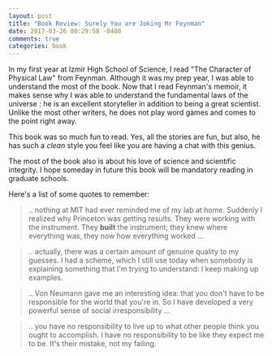 ```yaml
---
layout: post
title: "Book Review: Surely You are Joking Mr Feynman"
date: 2017-03-26 00:29:58 -0400
comments: true
categories: book
---
```

In my first year at Izmir High School of Science, I read "The Character of Physical Law" from Feynman. Although it was my prep year, I was able to understand the most of the book. Now that I read Feynman's memoir, it makes sense why I was able to understand the fundamental laws of the universe : he is an excellent storyteller in addition to being a great scientist. Unlike the most other writers, he does not play word games and comes to the point right away.

This book was so much fun to read. Yes, all the stories are fun, but also, he has such a *clean* style you feel like you are having a chat with this genius.

The most of the book also is about his love of science and scientific integrity. I hope someday in future this book will be mandatory reading in graduate schools.

Here's a list of some quotes to remember:

> .. nothing at MIT had ever reminded me of my lab at home. Suddenly I realized why Princeton was getting results. They were working with the instrument. They **built** the instrument; they knew where everything was, they now how everything worked ...

> .. actually, there was a certain amount of genuine quality to my guesses. I had a scheme, which I still use today when somebody is explaining something that I'm trying to understand: I keep making up examples.

> .. Von Neumann gave me an interesting idea: that you don't have to be responsible for the world that you're in. So I have developed a very powerful sense of social irresponsibility ...

> .. you have no responsibility to live up to what other people think you ought to accomplish. I have no responsibility to be like they expect me to be. It's their mistake, not my failing.


